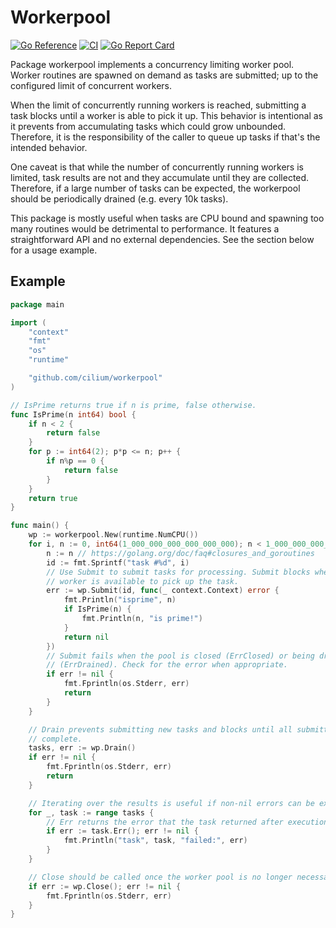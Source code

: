 # Workerpool

[![Go Reference](https://pkg.go.dev/badge/github.com/cilium/workerpool.svg)](https://pkg.go.dev/github.com/cilium/workerpool)
[![CI](https://github.com/cilium/workerpool/workflows/Tests/badge.svg)](https://github.com/cilium/workerpool/actions?query=workflow%3ATests)
[![Go Report Card](https://goreportcard.com/badge/github.com/cilium/workerpool)](https://goreportcard.com/report/github.com/cilium/workerpool)

Package workerpool implements a concurrency limiting worker pool. Worker
routines are spawned on demand as tasks are submitted; up to the configured
limit of concurrent workers.

When the limit of concurrently running workers is reached, submitting a task
blocks until a worker is able to pick it up. This behavior is intentional as it
prevents from accumulating tasks which could grow unbounded. Therefore, it is
the responsibility of the caller to queue up tasks if that's the intended
behavior.

One caveat is that while the number of concurrently running workers is limited,
task results are not and they accumulate until they are collected. Therefore,
if a large number of tasks can be expected, the workerpool should be
periodically drained (e.g. every 10k tasks).

This package is mostly useful when tasks are CPU bound and spawning too many
routines would be detrimental to performance. It features a straightforward API
and no external dependencies. See the section below for a usage example.

## Example

```go
package main

import (
	"context"
	"fmt"
	"os"
	"runtime"

	"github.com/cilium/workerpool"
)

// IsPrime returns true if n is prime, false otherwise.
func IsPrime(n int64) bool {
	if n < 2 {
		return false
	}
	for p := int64(2); p*p <= n; p++ {
		if n%p == 0 {
			return false
		}
	}
	return true
}

func main() {
	wp := workerpool.New(runtime.NumCPU())
	for i, n := 0, int64(1_000_000_000_000_000_000); n < 1_000_000_000_000_000_100; i, n = i+1, n+1 {
		n := n // https://golang.org/doc/faq#closures_and_goroutines
		id := fmt.Sprintf("task #%d", i)
		// Use Submit to submit tasks for processing. Submit blocks when no
		// worker is available to pick up the task.
		err := wp.Submit(id, func(_ context.Context) error {
			fmt.Println("isprime", n)
			if IsPrime(n) {
				fmt.Println(n, "is prime!")
			}
			return nil
		})
		// Submit fails when the pool is closed (ErrClosed) or being drained
		// (ErrDrained). Check for the error when appropriate.
		if err != nil {
			fmt.Fprintln(os.Stderr, err)
			return
		}
	}

	// Drain prevents submitting new tasks and blocks until all submitted tasks
	// complete.
	tasks, err := wp.Drain()
	if err != nil {
		fmt.Fprintln(os.Stderr, err)
		return
	}

	// Iterating over the results is useful if non-nil errors can be expected.
	for _, task := range tasks {
		// Err returns the error that the task returned after execution.
		if err := task.Err(); err != nil {
			fmt.Println("task", task, "failed:", err)
		}
	}

	// Close should be called once the worker pool is no longer necessary.
	if err := wp.Close(); err != nil {
		fmt.Fprintln(os.Stderr, err)
	}
}
```
